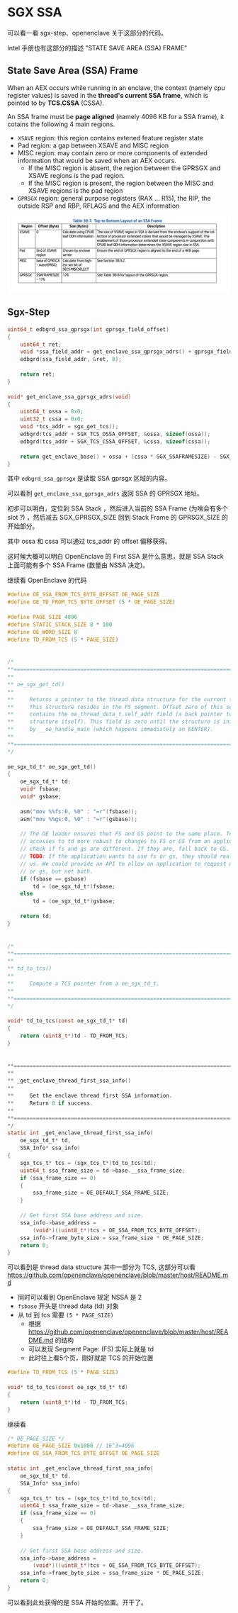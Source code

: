 # SGX SSA 

可以看一看 sgx-step、openenclave 关于这部分的代码。

Intel 手册也有这部分的描述 "STATE SAVE AREA (SSA) FRAME"


## State Save Area (SSA) Frame 

When an AEX occurs while running in an enclave, the context (namely cpu register values) is saved in the **thread's current SSA frame**, which is pointed to by **TCS.CSSA** (CSSA). 

An SSA frame must be **page aligned** (namely 4096 KB for a SSA frame),  it cotains the following 4 main regions. 

- `XSAVE` region: this region contains extened feature register state 
- Pad region: a gap between XSAVE and MISC region 
- MISC region: may contain zero or more components of extended information that would be saved when an AEX occurs. 
  - If the MISC region is absent, the region between the GPRSGX and XSAVE regions is the pad region.
  - If the MISC region is present, the region between the MISC and XSAVE regions is the pad region
- `GPRSGX` region: general purpose registers (RAX … R15), the RIP, the outside RSP and RBP, RFLAGS and the AEX information

![](2023-05-22-23-18-22.png)


## Sgx-Step  

```c
uint64_t edbgrd_ssa_gprsgx(int gprsgx_field_offset)
{
    uint64_t ret;
    void *ssa_field_addr = get_enclave_ssa_gprsgx_adrs() + gprsgx_field_offset;
    edbgrd(ssa_field_addr, &ret, 8);

    return ret;
}

void* get_enclave_ssa_gprsgx_adrs(void)
{
    uint64_t ossa = 0x0;
    uint32_t cssa = 0x0;
    void *tcs_addr = sgx_get_tcs();
    edbgrd(tcs_addr + SGX_TCS_OSSA_OFFSET, &ossa, sizeof(ossa));
    edbgrd(tcs_addr + SGX_TCS_CSSA_OFFSET, &cssa, sizeof(cssa));

    return get_enclave_base() + ossa + (cssa * SGX_SSAFRAMESIZE) - SGX_GPRSGX_SIZE;
}
```

其中 `edbgrd_ssa_gprsgx` 是读取 SSA gprsgx 区域的内容。

可以看到 `get_enclave_ssa_gprsgx_adrs` 返回 SSA 的 GPRSGX 地址。

初步可以明白，定位到 SSA Stack ，然后进入当前的 SSA Frame (为啥会有多个 slot ?) ，然后减去 SGX_GPRSGX_SIZE 回到 Stack Frame 的 GPRSGX_SIZE 的开始部分。

其中 ossa 和 cssa 可以通过 tcs_addr 的 offset 偏移获得。

这时候大概可以明白 OpenEnclave 的 First SSA 是什么意思，就是 SSA Stack 上面可能有多个 SSA Frame (数量由 NSSA 决定)。

继续看 OpenEnclave 的代码

```c
#define OE_SSA_FROM_TCS_BYTE_OFFSET OE_PAGE_SIZE
#define OE_TD_FROM_TCS_BYTE_OFFSET (5 * OE_PAGE_SIZE)

#define PAGE_SIZE 4096
#define STATIC_STACK_SIZE 8 * 100
#define OE_WORD_SIZE 8
#define TD_FROM_TCS (5 * PAGE_SIZE)


/*
**==============================================================================
**
** oe_sgx_get_td()
**
**     Returns a pointer to the thread data structure for the current thread.
**     This structure resides in the FS segment. Offset zero of this segment
**     contains the oe_thread_data_t.self_addr field (a back pointer to the
**     structure itself). This field is zero until the structure is initialized
**     by __oe_handle_main (which happens immediately an EENTER).
**
**==============================================================================
*/

oe_sgx_td_t* oe_sgx_get_td()
{
    oe_sgx_td_t* td;
    void* fsbase;
    void* gsbase;

    asm("mov %%fs:0, %0" : "=r"(fsbase));
    asm("mov %%gs:0, %0" : "=r"(gsbase));

    // The OE loader ensures that FS and GS point to the same place. To make
    // accesses to td more robust to changes to FS or GS from an application,
    // check if fs and gs are different. If they are, fall back to GS.
    // TODO: If the application wants to use fs or gs, they should really tell
    // us. We could provide an API to allow an application to request use of fs
    // or gs, but not both.
    if (fsbase == gsbase)
        td = (oe_sgx_td_t*)fsbase;
    else
        td = (oe_sgx_td_t*)gsbase;

    return td;
}


/*
**==============================================================================
**
** td_to_tcs()
**
**     Compute a TCS pointer from a oe_sgx_td_t.
**
**==============================================================================
*/

void* td_to_tcs(const oe_sgx_td_t* td)
{
    return (uint8_t*)td - TD_FROM_TCS;
}


**==============================================================================
**
** _get_enclave_thread_first_ssa_info()
**
**     Get the enclave thread first SSA information.
**     Return 0 if success.
**
**==============================================================================
*/
static int _get_enclave_thread_first_ssa_info(
    oe_sgx_td_t* td,
    SSA_Info* ssa_info)
{
    sgx_tcs_t* tcs = (sgx_tcs_t*)td_to_tcs(td);
    uint64_t ssa_frame_size = td->base.__ssa_frame_size;
    if (ssa_frame_size == 0)
    {
        ssa_frame_size = OE_DEFAULT_SSA_FRAME_SIZE;
    }

    // Get first SSA base address and size.
    ssa_info->base_address =
        (void*)((uint8_t*)tcs + OE_SSA_FROM_TCS_BYTE_OFFSET);
    ssa_info->frame_byte_size = ssa_frame_size * OE_PAGE_SIZE;
    return 0;
}
```

可以看到是 thread data structure 其中一部分为 TCS, 这部分可以看 https://github.com/openenclave/openenclave/blob/master/host/README.md

- 同时可以看到 OpenEnclave 规定 NSSA 是 2
- `fsbase` 开头是 thread data (td) 对象
- 从 td 到 tcs 需要 `(5 * PAGE_SIZE)` 
  - 根据 https://github.com/openenclave/openenclave/blob/master/host/README.md 的结构
  - 可以发现  Segment Page: (FS) 实际上就是 td 
  - 此时往上看5个页，刚好就是 TCS 的开始位置
```c 
#define TD_FROM_TCS (5 * PAGE_SIZE)

void* td_to_tcs(const oe_sgx_td_t* td)
{
    return (uint8_t*)td - TD_FROM_TCS;
}
```

继续看 

```c 
/* OE_PAGE_SIZE */
#define OE_PAGE_SIZE 0x1000 // 16^3=4096
#define OE_SSA_FROM_TCS_BYTE_OFFSET OE_PAGE_SIZE

static int _get_enclave_thread_first_ssa_info(
    oe_sgx_td_t* td,
    SSA_Info* ssa_info)
{
    sgx_tcs_t* tcs = (sgx_tcs_t*)td_to_tcs(td);
    uint64_t ssa_frame_size = td->base.__ssa_frame_size;
    if (ssa_frame_size == 0)
    {
        ssa_frame_size = OE_DEFAULT_SSA_FRAME_SIZE;
    }

    // Get first SSA base address and size.
    ssa_info->base_address =
        (void*)((uint8_t*)tcs + OE_SSA_FROM_TCS_BYTE_OFFSET);
    ssa_info->frame_byte_size = ssa_frame_size * OE_PAGE_SIZE;
    return 0;
}
```

可以看到此处获得的是 SSA 开始的位置。开干了。





